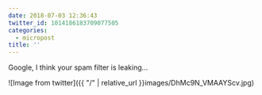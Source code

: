 ```yaml
---
date: 2018-07-03 12:36:43
twitter_id: 1014186183709077505
categories:
  - micropost
title: ''
---
```


Google, I think your spam filter is leaking...

![Image from twitter]({{ "/" | relative_url  }}images/DhMc9N_VMAAYScv.jpg)
